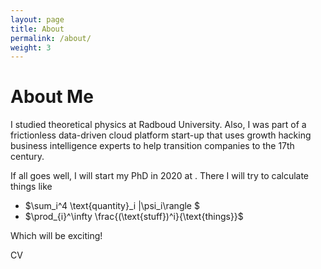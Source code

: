 ```yaml
---
layout: page
title: About
permalink: /about/
weight: 3
---
```


# **About Me**

I studied theoretical physics at Radboud University. Also, I was part of a frictionless data-driven cloud platform start-up that uses
growth hacking business intelligence experts to help transition companies to the 17th century.

If all goes well, I will start my PhD in 2020 at <TBD>. There I will try to calculate things like

- $\sum_i^4 \text{quantity}_i \|\psi_i\rangle $
- $\prod_{i}^\infty \frac{(\text{stuff})^i}{\text{things}}$

Which will be exciting!

CV